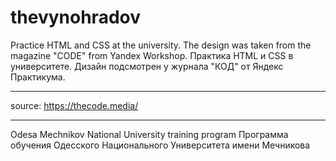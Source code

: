 # thevynohradov
Practice HTML and CSS at the university. The design was taken from the magazine "CODE" from Yandex Workshop.
Практика HTML и CSS в университете. Дизайн подсмотрен у журнала "КОД" от Яндекс Практикума.
***
source: https://thecode.media/
***
Odesa Mechnikov National University training program 
Программа обучения Одесского Национального Университета имени Мечникова
